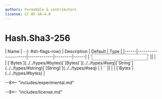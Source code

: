 ```yaml
---
authors: Formabble & contributors
license: CC-BY-SA-4.0
---
```



# Hash.Sha3-256

<div class="sh-parameters" markdown="1">
| Name | - {: #sh-flags-row} | Description | Default | Type |
|------|---------------------|-------------|---------|------|
| `<input>` || | | [`Bytes`](../../types/#bytes)[`[Bytes]`](../../types/#seq)[`String`](../../types/#string)[`[String]`](../../types/#seq) |
| `<output>` || | | [`Bytes`](../../types/#bytes) |

</div>

--8<-- "includes/experimental.md"



--8<-- "includes/license.md"

